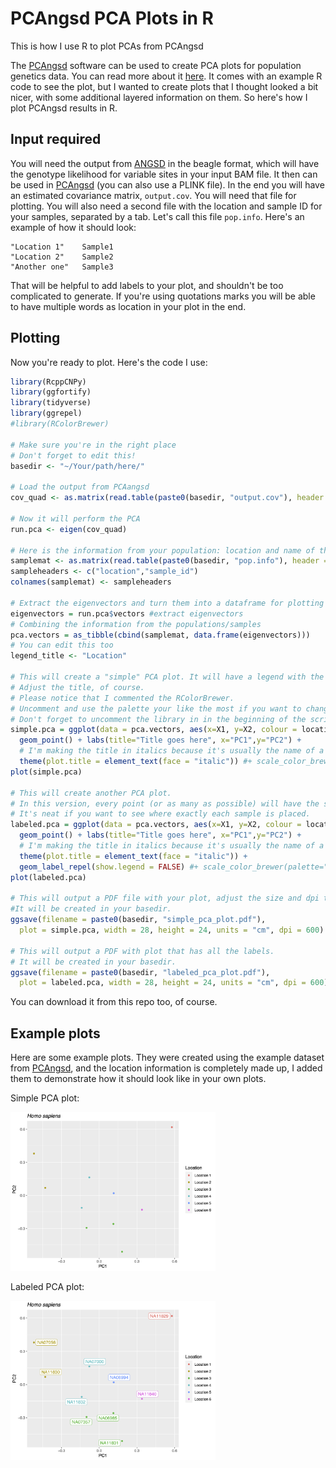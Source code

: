 # PCAngsd PCA Plots in R

This is how I use R to plot PCAs from PCAngsd

The [PCAngsd](http://www.popgen.dk/software/index.php/PCAngsd) software can be used to create PCA plots for population genetics data. You can read more about it [here](http://www.popgen.dk/angsd/index.php/ANGSD). It comes with an example R code to see the plot, but I wanted to create plots that I thought looked a bit nicer, with some additional layered information on them. So here's how I plot PCAngsd results in R.

## Input required

You will need the output from [ANGSD](http://www.popgen.dk/angsd/index.php/PCA) in the beagle format, which will have the genotype likelihood for variable sites in your input BAM file. It then can be used in [PCAngsd](http://www.popgen.dk/software/index.php/PCAngsd) (you can also use a PLINK file). In the end you will have an estimated covariance matrix, `output.cov`. You will need that file for plotting. You will also need a second file with the location and sample ID for your samples, separated by a tab. Let's call this file `pop.info`. Here's an example of how it should look:

```
"Location 1"	Sample1
"Location 2"	Sample2
"Another one"	Sample3
```

That will be helpful to add labels to your plot, and shouldn't be too complicated to generate. If you're using quotations marks you will be able to have multiple words as location in your plot in the end.

## Plotting

Now you're ready to plot. Here's the code I use:

```R
library(RcppCNPy)
library(ggfortify)
library(tidyverse)
library(ggrepel)
#library(RColorBrewer)

# Make sure you're in the right place
# Don't forget to edit this!
basedir <- "~/Your/path/here/"

# Load the output from PCAangsd
cov_quad <- as.matrix(read.table(paste0(basedir, "output.cov"), header = F))

# Now it will perform the PCA
run.pca <- eigen(cov_quad)

# Here is the information from your population: location and name of the samples
samplemat <- as.matrix(read.table(paste0(basedir, "pop.info"), header = F))
sampleheaders <- c("location","sample_id")
colnames(samplemat) <- sampleheaders

# Extract the eigenvectors and turn them into a dataframe for plotting
eigenvectors = run.pca$vectors #extract eigenvectors 
# Combining the information from the populations/samples
pca.vectors = as_tibble(cbind(samplemat, data.frame(eigenvectors)))
# You can edit this too
legend_title <- "Location"

# This will create a "simple" PCA plot. It will have a legend with the location of the samples next to it.
# Adjust the title, of course.
# Please notice that I commented the RColorBrewer.
# Uncomment and use the palette your like the most if you want to change the colors.
# Don't forget to uncomment the library in in the beginning of the script too.
simple.pca = ggplot(data = pca.vectors, aes(x=X1, y=X2, colour = location, label = sample_id)) + 
  geom_point() + labs(title="Title goes here", x="PC1",y="PC2") + 
  # I'm making the title in italics because it's usually the name of a species
  theme(plot.title = element_text(face = "italic")) #+ scale_color_brewer(palette="Set1")
plot(simple.pca)

# This will create another PCA plot.
# In this version, every point (or as many as possible) will have the sample ID assigned to it.
# It's neat if you want to see where exactly each sample is placed.
labeled.pca = ggplot(data = pca.vectors, aes(x=X1, y=X2, colour = location, label = sample_id)) + 
  geom_point() + labs(title="Title goes here", x="PC1",y="PC2") + 
  # I'm making the title in italics because it's usually the name of a species
  theme(plot.title = element_text(face = "italic")) + 
  geom_label_repel(show.legend = FALSE) #+ scale_color_brewer(palette="Set1")
plot(labeled.pca)

# This will output a PDF file with your plot, adjust the size and dpi to your liking.
#It will be created in your basedir.
ggsave(filename = paste0(basedir, "simple_pca_plot.pdf"), 
  plot = simple.pca, width = 28, height = 24, units = "cm", dpi = 600) 

# This will output a PDF with plot that has all the labels.
# It will be created in your basedir.
ggsave(filename = paste0(basedir, "labeled_pca_plot.pdf"), 
  plot = labeled.pca, width = 28, height = 24, units = "cm", dpi = 600)

```
You can download it from this repo too, of course.


## Example plots

Here are some example plots. They were created using the example dataset from [PCAngsd](http://www.popgen.dk/software/index.php/PCAngsd), and the location information is completely made up, I added them to demonstrate how it should look like in your own plots.

Simple PCA plot:

<img src="https://github.com/aersoares81/PCAngsd-PCA-Plots-in-R/blob/fc870a00c1b954a2d41dbb37ef44ed94c4f0e7c3/example_simple_pca_plot.png" width="65%" height="65%">


Labeled PCA plot:

<img src="https://github.com/aersoares81/PCAngsd-PCA-Plots-in-R/blob/fc870a00c1b954a2d41dbb37ef44ed94c4f0e7c3/example_labeled_pca_plot.png" width="65%" height="65%">

